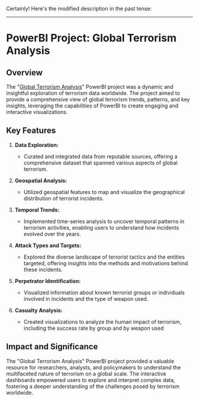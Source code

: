 Certainly! Here's the modified description in the past tense:

---

# PowerBI Project: Global Terrorism Analysis

## Overview

The "[Global Terrorism Analysis](https://github.com/bankoleifeolukayode/Project-5/blob/main/Global%20Terrorism%20Analysis.pbix)" PowerBI project was a dynamic and insightful exploration of terrorism data worldwide. The project aimed to provide a comprehensive view of global terrorism trends, patterns, and key insights, leveraging the capabilities of PowerBI to create engaging and interactive visualizations.

## Key Features

1. **Data Exploration:**
   - Curated and integrated data from reputable sources, offering a comprehensive dataset that spanned various aspects of global terrorism.

2. **Geospatial Analysis:**
   - Utilized geospatial features to map and visualize the geographical distribution of terrorist incidents.

3. **Temporal Trends:**
   - Implemented time-series analysis to uncover temporal patterns in terrorism activities, enabling users to understand how incidents evolved over the years.

4. **Attack Types and Targets:**
   - Explored the diverse landscape of terrorist tactics and the entities targeted, offering insights into the methods and motivations behind these incidents.

5. **Perpetrator Identification:**
   - Visualized information about known terrorist groups or individuals involved in incidents and the type of weapon used.

6. **Casualty Analysis:**
   - Created visualizations to analyze the human impact of terrorism, including the success rate by group and by weapon used 


## Impact and Significance

The "Global Terrorism Analysis" PowerBI project provided a valuable resource for researchers, analysts, and policymakers to understand the multifaceted nature of terrorism on a global scale. The interactive dashboards empowered users to explore and interpret complex data, fostering a deeper understanding of the challenges posed by terrorism worldwide.
